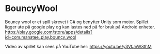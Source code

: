 # BouncyWool

Bouncy wool er et spill skrevet i C# og benytter Unity som motor. Spillet ligger ute på google play og kan lastes ned på for bruk på Android enheter.
https://play.google.com/store/apps/details?id=com.manatee_play.bouncy_wool
 
Video av spillet kan sees på YouTube her: https://youtu.be/y3VfJnWSthM
